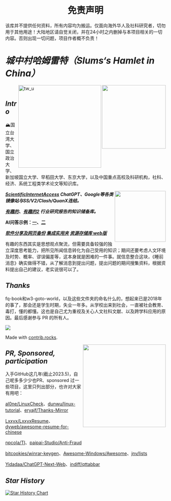 
<!--
</a><img align="right" src="https://fastly.jsdelivr.net/gh/hoochanlon/w3-goto-world/W3UnitTest/mof2.PNG" width="250 " height="250" /></a><a><img align="right" src="https://fastly.jsdelivr.net/gh/hoochanlon/w3-goto-world/W3UnitTest/mof1.PNG" width="250 " height="250" />

[![LICENSE](https://img.shields.io/badge/license-Anti%20996-blue.svg)](https://github.com/996icu/996.ICU/blob/master/LICENSE) [![996.icu](https://img.shields.io/badge/link-996.icu-red.svg)](https://996.icu) 

-->

<!--![冲出你的窗口](https://fastly.jsdelivr.net/gh/hoochanlon/w3-goto-world/W3UnitTest/ccndck.png)-->

<h1 align="center"> 免责声明 </h1>

该库并不提供任何资料，所有内容均为搬运。仅面向海外华人及社科研究者，切勿用于其他用途！大陆地区请自觉关闭，并在24小时之内删掉与本项目相关的一切内容。否则出现一切问题，项目作者概不负责！<br>


# ***城中村哈姆雷特（Slums‘s Hamlet in China）***

<a href="https://ndltd.ncl.edu.tw" target="_blank">
<img align="right" width="200" src="https://ndltd.ncl.edu.tw/gs32/nclcdr/image/promote.gif"></a>
<a href="http://tul.blog.ntu.edu.tw/archives/19642">
  <img align="right" width="260" alt="tw_u" src="https://github.com/hoochanlon/hamulete/assets/35732922/c78ff3a6-087e-4c00-90e5-e7ffaec8af70">
</a>
<br>

## ***Intro***

🏔️国立台湾大学、国立政治大学、新加坡国立大学、早稻田大学、东京大学，以及中国重点高校及科研机构，社科、经济、系统工程类学术论文等知识库。

<a href="有趣的/0%20魔幻现实主义与理想间的交织破碎/" target="_blank">
<img align="right" width="160" src="https://fastly.jsdelivr.net/gh/hoochanlon/w3-goto-world/W3UnitTest/ccndck.png"></a>

***[ScientificInternetAccess](有趣的/0%20魔幻现实主义与理想间的交织破碎/) ChatGPT、Google等各类镜像站与SS/V2/Clash/QuanX连结。*** 

***[有趣的](有趣的/)、[有趣的2](有趣的2/) 行业研究报告的知识储备库。***

**AI问答示例：[一](https://nbviewer.org/github/hoochanlon/hamulete/blob/master/サイレントマジョリティー/僕は存在していなかった.ipynb)、[二](https://nbviewer.org/github/hoochanlon/hamulete/blob/master/サイレントマジョリティー/夜明けまで強がらなくてもいい.ipynb)**

***[软件分享及网页备份](软件分享及网页备份/) [集成实用夹](集成实用夹/) [资源存储库 web版](https://hoochanlon.github.io/hamulete/)***

有趣的东西其实是思想观点聚流，但需要具备较强的独立深度思考能力，把所见所闻信息转化为自己受用的知识；期间还要考虑人文环境及时势、概率、谬误偏差等，这本身就是困难的一件事。就信息整合这块，《睡前消息》确实做得不错，从了解消息到提出问题，提出问题的期间搜集资料，根据资料提出自己的建议，老实说很可以了。

## ***Thanks***

fq-book和w3-goto-world，以及这些文件夹的命名什么的，想起来已是2018年的事了，那会还是学生时期，失业一年多。从学校出来到社会，一直被社会教育、毒打，懂的都懂。这也是自己尤为重视及关心人文社科文献、以及跨学科应用的原因。最后感谢参与 PR 的所有人。

<a href="https://github.com/hoochanlon/hamulete/graphs/contributors">
  <img src="https://contrib.rocks/image?repo=hoochanlon/hamulete" />
</a>

Made with [contrib.rocks](https://contrib.rocks).

<img align="right" width="260" src="https://github.com/hoochanlon/hamulete/assets/35732922/7970e6bf-27cc-4815-8760-6c01fd5232b0">

## ***PR, Sponsored, participation***

入手GitHub这几年(截止2023.5)，自己呢多多少少也PR、sponsored 过一些项目，这里只列出部分，也许对大家有用吧：

[al0ne/LinuxCheck](https://github.com/al0ne/LinuxCheck)、[dunwu/linux-tutorial](https://github.com/dunwu/linux-tutorial)、[eryajf/Thanks-Mirror](https://github.com/eryajf/Thanks-Mirror)

[Lxxyx/LxxyxResume](https://github.com/Lxxyx/LxxyxResume)、[dyweb/awesome-resume-for-chinese](https://github.com/dyweb/awesome-resume-for-chinese)

[npcola/TI](https://github.com/npcola/TI)、[paipai-Studio/Anti-Fraud](https://github.com/paipai-Studio/Anti-Fraud)

[bitcookies/winrar-keygen](https://github.com/bitcookies/winrar-keygen)、[Awesome-Windows/Awesome](https://github.com/Awesome-Windows/Awesome)、[jnv/lists](https://github.com/jnv/lists)

[Yidadaa/ChatGPT-Next-Web](https://github.com/Yidadaa/ChatGPT-Next-Web)、[indiff/qttabbar](https://github.com/indiff/qttabbar)


## ***Star History***

[![Star History Chart](https://api.star-history.com/svg?repos=hoochanlon/hamulete&type=Date)](https://star-history.com/#hoochanlon/hamulete&Date)

<!--
<hr>
<p align="center">

<br>
</p>
-->

